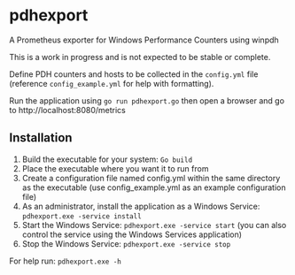 # pdhexport
A Prometheus exporter for Windows Performance Counters using winpdh

This is a work in progress and is not expected to be stable or complete.

Define PDH counters and hosts to be collected in the `config.yml` file (reference `config_example.yml` for help with formatting).

Run the application using `go run pdhexport.go` then open a browser and go to http://localhost:8080/metrics

## Installation
1. Build the executable for your system: `Go build`
2. Place the executable where you want it to run from
3. Create a configuration file named config.yml within the same directory as the executable (use config_example.yml as an example configuration file)
4. As an administrator, install the application as a Windows Service: `pdhexport.exe -service install`
5. Start the Windows Service: `pdhexport.exe -service start` (you can also control the service using the Windows Services application)
6. Stop the Windows Service: `pdhexport.exe -service stop`

For help run: `pdhexport.exe -h`